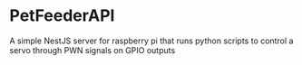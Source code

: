 # PetFeederAPI
A simple NestJS server for raspberry pi that runs python scripts to control a servo through PWN signals on GPIO outputs
